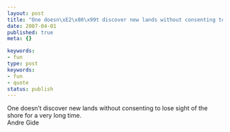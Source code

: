 ```yaml
---
layout: post
title: "One doesn\xE2\x80\x99t discover new lands without consenting to lose sight of the shore for a very long time."
date: 2007-04-01
published: true
meta: {}

keywords:
- fun
type: post
keywords:
- fun
- quote
status: publish
---
```

One doesn&#8217;t discover new lands without consenting to lose sight of the shore for a very long time.<br />Andre Gide
